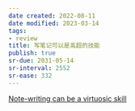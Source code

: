 ```yaml
---
date created: 2022-08-11
date modified: 2023-03-14
tags:
- review
title: 写笔记可以是高超的技能
publish: true
sr-due: 2031-05-14
sr-interval: 2552
sr-ease: 332
---
```

[Note-writing can be a virtuosic skill](https://notes.andymatuschak.org/z4erJ1AQZ28DEMUv3p7AfGNqooWp8pLUVFnQ8)